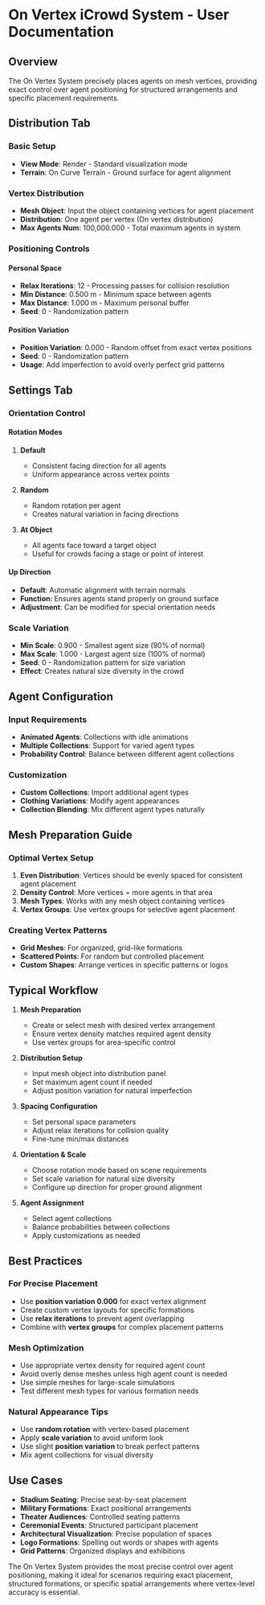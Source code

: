 # On Vertex iCrowd System - User Documentation
## Overview
The On Vertex System precisely places agents on mesh vertices, providing exact control over agent positioning for structured arrangements and specific placement requirements.

## Distribution Tab

### Basic Setup
- **View Mode**: Render - Standard visualization mode
- **Terrain**: On Curve Terrain - Ground surface for agent alignment

### Vertex Distribution
- **Mesh Object**: Input the object containing vertices for agent placement
- **Distribution**: One agent per vertex (On vertex distribution)
- **Max Agents Num**: 100,000.000 - Total maximum agents in system

### Positioning Controls

#### Personal Space
- **Relax Iterations**: 12 - Processing passes for collision resolution
- **Min Distance**: 0.500 m - Minimum space between agents
- **Max Distance**: 1.000 m - Maximum personal buffer
- **Seed**: 0 - Randomization pattern

#### Position Variation
- **Position Variation**: 0.000 - Random offset from exact vertex positions
- **Seed**: 0 - Randomization pattern
- **Usage**: Add imperfection to avoid overly perfect grid patterns

## Settings Tab

### Orientation Control

#### Rotation Modes
1. **Default**
   - Consistent facing direction for all agents
   - Uniform appearance across vertex points

2. **Random**
   - Random rotation per agent
   - Creates natural variation in facing directions

3. **At Object**
   - All agents face toward a target object
   - Useful for crowds facing a stage or point of interest

#### Up Direction
- **Default**: Automatic alignment with terrain normals
- **Function**: Ensures agents stand properly on ground surface
- **Adjustment**: Can be modified for special orientation needs

### Scale Variation
- **Min Scale**: 0.900 - Smallest agent size (90% of normal)
- **Max Scale**: 1.000 - Largest agent size (100% of normal)
- **Seed**: 0 - Randomization pattern for size variation
- **Effect**: Creates natural size diversity in the crowd

## Agent Configuration

### Input Requirements
- **Animated Agents**: Collections with idle animations
- **Multiple Collections**: Support for varied agent types
- **Probability Control**: Balance between different agent collections

### Customization
- **Custom Collections**: Import additional agent types
- **Clothing Variations**: Modify agent appearances
- **Collection Blending**: Mix different agent types naturally

## Mesh Preparation Guide

### Optimal Vertex Setup
1. **Even Distribution**: Vertices should be evenly spaced for consistent agent placement
2. **Density Control**: More vertices = more agents in that area
3. **Mesh Types**: Works with any mesh object containing vertices
4. **Vertex Groups**: Use vertex groups for selective agent placement

### Creating Vertex Patterns
- **Grid Meshes**: For organized, grid-like formations
- **Scattered Points**: For random but controlled placement
- **Custom Shapes**: Arrange vertices in specific patterns or logos

## Typical Workflow

1. **Mesh Preparation**
   - Create or select mesh with desired vertex arrangement
   - Ensure vertex density matches required agent density
   - Use vertex groups for area-specific control

2. **Distribution Setup**
   - Input mesh object into distribution panel
   - Set maximum agent count if needed
   - Adjust position variation for natural imperfection

3. **Spacing Configuration**
   - Set personal space parameters
   - Adjust relax iterations for collision quality
   - Fine-tune min/max distances

4. **Orientation & Scale**
   - Choose rotation mode based on scene requirements
   - Set scale variation for natural size diversity
   - Configure up direction for proper ground alignment

5. **Agent Assignment**
   - Select agent collections
   - Balance probabilities between collections
   - Apply customizations as needed

## Best Practices

### For Precise Placement
- Use **position variation 0.000** for exact vertex alignment
- Create custom vertex layouts for specific formations
- Use **relax iterations** to prevent agent overlapping
- Combine with **vertex groups** for complex placement patterns

### Mesh Optimization
- Use appropriate vertex density for required agent count
- Avoid overly dense meshes unless high agent count is needed
- Use simple meshes for large-scale simulations
- Test different mesh types for various formation needs

### Natural Appearance Tips
- Use **random rotation** with vertex-based placement
- Apply **scale variation** to avoid uniform look
- Use slight **position variation** to break perfect patterns
- Mix agent collections for visual diversity

## Use Cases

- **Stadium Seating**: Precise seat-by-seat placement
- **Military Formations**: Exact positional arrangements
- **Theater Audiences**: Controlled seating patterns
- **Ceremonial Events**: Structured participant placement
- **Architectural Visualization**: Precise population of spaces
- **Logo Formations**: Spelling out words or shapes with agents
- **Grid Patterns**: Organized displays and exhibitions

The On Vertex System provides the most precise control over agent positioning, making it ideal for scenarios requiring exact placement, structured formations, or specific spatial arrangements where vertex-level accuracy is essential.